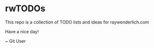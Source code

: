 # rwTODOs

This repo is a collection of TODO lists and ideas for raywenderlich.com

Have a nice day!

~ Git User
